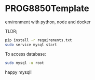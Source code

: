 # PROG8850Template
environment with python, node and docker

TLDR;

```bash
pip install -r requirements.txt
sudo service mysql start
```

To access database:

```bash
sudo mysql -u root
```

happy mysql!
